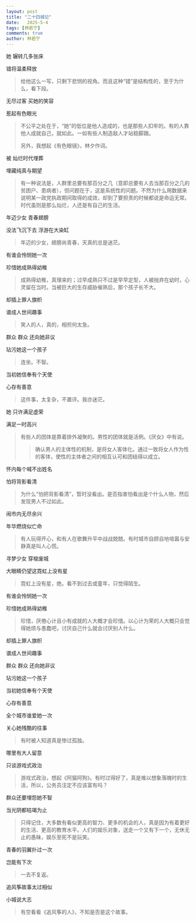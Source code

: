 ```yaml
---
layout: post
title: "二十四城记"
date:   2025-5-4
tags: [林若宁]
comments: true
author: 林若宁
---
```


她 辗转几多张床

错将温柔释放

>给他这么一写，只剩下悲悯的视角。而且这种“错”是结构性的，至于为什么，看下段。

无尽过客 买她的笑容

惹起有色眼光

>不公平之处在于，“她”的低位是他人造成的，也是那些人扣牢的。有的人靠他人成就自己，就如此。一如有些人制造敌人才站稳脚跟。
>
>另外，我想起《有色眼镜》，林夕作词。

被 灿烂时代埋葬

埋藏纯真与期望

>有一种说法是，人群里总要有那百分之几（意即总要有人去当那百分之几的贫困户、患病者），但问题在于，这是系统性的问题。不然为什么用数据来说明某一政党执政期间取得的成效，却到了要担责的时候都说是命运无常。时代虽则是那么灿烂，人还是有自己的生活。

年迈少女 青春翅膀

没法飞沉下去 浮游在大染缸

>年迈的少女，翅膀尚青春，天真的总是迷茫。

有谁会怜悯她一次

珍惜她成熟得幼稚

>成熟得幼稚，真理来的；过早成熟只不过是早早定型，人被抛弃在幼时，心灵留在当时。当被巨大的生存威胁催熟后，那个孩子长不大。

却插上罪人旗帜

谱成人世间趣事

>笑人的人，真的，相煎何太急。

群众 群众 还向她非议

玷污她这一个孩子

>连坐。不智。

当初她信奉有个天使

心存有善意

>这件事，太复杂，不置评。我亦迷茫。

她 只许满足虚荣

满足一时高兴

>有些人的团体是靠着排外凝聚的。男性的团体就是活例。《厌女》中有说。
>>确认男人的主体性的机制，是将女人客体化。通过一致将女人作为性的客体，使性的主体者之间的相互认可和团结得以成立。

怀内每个喊不出姓名

怕将背影看清

>为什么“怕把背影看清”，暂时没看出。是否指害怕看出是个什么人物，然后发现男人不过如此。

闹市内无尽余兴

年华燃烧似亡命

>有人玩得开心，和有人在歌舞升平中战战兢兢。有时城市自顾自地喧嚣与安静真是叫人心慌。

寻梦少女 穿梭废城

大眼睛仍望这霓虹上没有星

>霓虹上没有星，绝。看不到过去或童年，只觉得陌生。

有谁会怜悯她一次

珍惜她成熟得幼稚

>珍惜，厌倦心计且小有成就的人大概才会珍惜。以心计为荣的人大概只会觉得她烦与愚蠢吧，讨厌自己什么就会讨厌别人什么。

却插上罪人旗帜

谱成人世间趣事

群众 群众 还向她非议

玷污她这一个孩子

当初她信奉有个天使

心存有善意

全个城市谁爱她一次

关心她残酷的往事

>有时被人知道真是惨过孤独。

哪里有大人留意

只谈游戏式政治

>游戏式政治，想起《阿猫阿狗》。有时过得好了，真是难以想象落魄时的生活，所以，公务员注定不应该富有吗？

群众还要埋怨她不智

当光阴都枯竭为止

>只得记住，大多数有看似更高的智力、更多的机会的人，真是因为有着更好的生活、更高的教育水平。人们的娱乐对象，送走一个又有下一个，无休无止的愚昧，娱乐至死不是玩笑。

青春的羽翼扑过一次

岂能有下次

>一去不复返。

追风筝故事太过相似

小城说大志

>有空看看《追风筝的人》，不知是否是这个故事。
